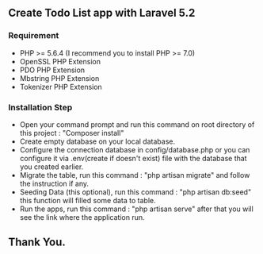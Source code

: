 ## Create Todo List app with Laravel 5.2 

### Requirement
- PHP >= 5.6.4 (I recommend you to install PHP >= 7.0)
- OpenSSL PHP Extension
- PDO PHP Extension
- Mbstring PHP Extension
- Tokenizer PHP Extension

### Installation Step

- Open your command prompt and run this command on root directory of this project : "Composer install"
- Create empty database on your local database. 
- Configure the connection database in config/database.php or you can configure it via .env(create if doesn't exist) file with the database that you created earlier.
- Migrate the table, run this command : "php artisan migrate" and follow the instruction if any.
- Seeding Data (this optional), run this command : "php artisan db:seed" this function will filled some data to table.  
- Run the apps, run this command : "php artisan serve" after that you will see the link where the application run.

## Thank You. 